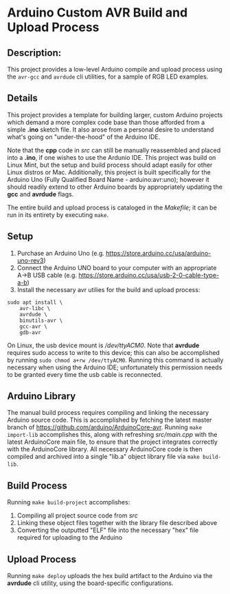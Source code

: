 # Arduino Custom AVR Build and Upload Process


## Description:
This project provides a low-level Arduino compile and upload process using the `avr-gcc` and `avrdude` cli utilities, for a sample of RGB LED examples.


## Details
This project provides a template for building larger, custom Arduino projects which demand a more complex code base than those afforded from a simple **.ino** sketch file.
It also arose from a personal desire to understand what's going on "under-the-hood" of the Arduino IDE.

Note that the **cpp** code in *src* can still be manually reassembled and placed into a **.ino**, if one wishes to use the Ardunio IDE.
This project was build on Linux Mint, but the setup and build process should adapt easily for other Linux distros or Mac.
Additionally, this project is built specifically for the Arduino Uno (Fully Qualified Board Name - arduino:avr:uno);
however it should readily extend to other Arduino boards by appropriately updating the **gcc** and **avrdude** flags.

The entire build and upload process is cataloged in the *Makefile*; it can be run in its entirety by executing `make`.


## Setup
1. Purchase an Arduino Uno (e.g. https://store.arduino.cc/usa/arduino-uno-rev3)
2. Connect the Arduino UNO board to your computer with an appropriate A->B USB cable (e.g. https://store.arduino.cc/usa/usb-2-0-cable-type-a-b)
3. Install the necessary avr utilies for the build and upload process:
```
sudo apt install \
    avr-libc \
    avrdude \
    binutils-avr \
    gcc-avr \
    gdb-avr
```
On Linux, the usb device mount is */dev/ttyACM0*. Note that **avrdude** requires sudo access to write to this device; this can also be accomplished by running `sudo chmod a+rw /dev/ttyACM0`.  Running this command is actually necessary when using the Arduino IDE; unfortunately this permission needs to be granted every time the usb cable is reconnected.


## Arduino Library
The manual build process requires compiling and linking the necessary Arduino source code.  This is accomplished by fetching the latest master branch of https://github.com/arduino/ArduinoCore-avr.  Running `make import-lib` accomplishes this, along with refreshing *src/main.cpp* with the latest ArduinoCore main file, to ensure that the project integrates correctly with the ArduinoCore library.  All necessary ArduinoCore code is then compiled and archived into a single "lib.a" object library file via `make build-lib`.


## Build Process
Running `make build-project` accomplishes:
1. Compiling all project source code from *src*
2. Linking these object files together with the library file described above
3. Converting the outputted "ELF" file into the necessary "hex" file required for uploading to the Arduino


## Upload Process
Running `make deploy` uploads the hex build artifact to the Arduino via the **avrdude** cli utility, using the board-specific configurations.
